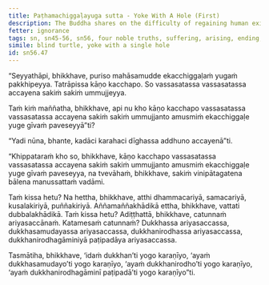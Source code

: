```yaml
---
title: Paṭhamachiggaḷayuga sutta - Yoke With A Hole (First)
description: The Buddha shares on the difficulty of regaining human existence for an undiscerning person who has fallen into a lower realm.
fetter: ignorance
tags: sn, sn45-56, sn56, four noble truths, suffering, arising, ending, way of practice, path, simile, yoke, hole, blind turtle, lower realms
simile: blind turtle, yoke with a single hole
id: sn56.47
---
```


“Seyyathāpi, bhikkhave, puriso mahāsamudde ekacchiggaḷaṁ yugaṁ pakkhipeyya. Tatrāpissa kāṇo kacchapo. So vassasatassa vassasatassa accayena sakiṁ sakiṁ ummujjeyya.

Taṁ kiṁ maññatha, bhikkhave, api nu kho kāṇo kacchapo vassasatassa vassasatassa accayena sakiṁ sakiṁ ummujjanto amusmiṁ ekacchiggaḷe yuge gīvaṁ paveseyyā”ti?

“Yadi nūna, bhante, kadāci karahaci dīghassa addhuno accayenā”ti.

“Khippataraṁ kho so, bhikkhave, kāṇo kacchapo vassasatassa vassasatassa accayena sakiṁ sakiṁ ummujjanto amusmiṁ ekacchiggaḷe yuge gīvaṁ paveseyya, na tvevāhaṁ, bhikkhave, sakiṁ vinipātagatena bālena manussattaṁ vadāmi.

Taṁ kissa hetu? Na hettha, bhikkhave, atthi dhammacariyā, samacariyā, kusalakiriyā, puññakiriyā. Aññamaññakhādikā ettha, bhikkhave, vattati dubbalakhādikā. Taṁ kissa hetu? Adiṭṭhattā, bhikkhave, catunnaṁ ariyasaccānaṁ. Katamesaṁ catunnaṁ? Dukkhassa ariyasaccassa, dukkhasamudayassa ariyasaccassa, dukkhanirodhassa ariyasaccassa, dukkhanirodhagāminiyā paṭipadāya ariyasaccassa.

Tasmātiha, bhikkhave, ‘idaṁ dukkhan’ti yogo karaṇīyo,
‘ayaṁ dukkhasamudayo’ti yogo karaṇīyo,
‘ayaṁ dukkhanirodho’ti yogo karaṇīyo,
‘ayaṁ dukkhanirodhagāminī paṭipadā’ti yogo karaṇīyo”ti.